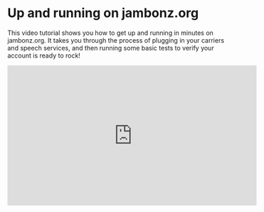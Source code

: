 # Up and running on jambonz.org

This video tutorial shows you how to get up and running in minutes on jambonz.org.  It takes you through the process of plugging in your carriers and speech services, and then running some basic tests to verify your account is ready to rock!

<iframe width="560" height="315" src="https://www.youtube.com/embed/BVOwpxIKOso" title="YouTube video player" frameborder="0" allow="accelerometer; autoplay; clipboard-write; encrypted-media; gyroscope; picture-in-picture" allowfullscreen></iframe>

